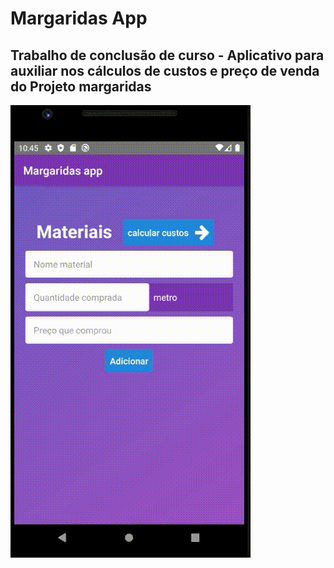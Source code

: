 # Margaridas App

## Trabalho de conclusão de curso - Aplicativo para auxiliar nos cálculos de custos e preço de venda do Projeto margaridas

![tela home](https://github.com/Thiago-Santos-SI/margaridasApp-react-native/blob/master/deepin-screen-recorder_Select-area_20200518224557.gif)
